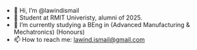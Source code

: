 - 👋 Hi, I’m @lawindismail
- 📖 Student at RMIT Univeristy, alumni of 2025.
- 🌱 I’m currently studying a BEng in (Advanced Manufacturing & Mechatronics) (Honours)
- 📫 How to reach me: lawind.ismail@gmail.com
